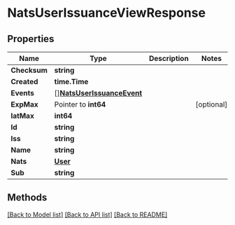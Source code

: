# NatsUserIssuanceViewResponse

## Properties

Name | Type | Description | Notes
------------ | ------------- | ------------- | -------------
**Checksum** | **string** |  | 
**Created** | **time.Time** |  | 
**Events** | [][**NatsUserIssuanceEvent**](NatsUserIssuanceEvent.md) |  | 
**ExpMax** | Pointer to **int64** |  | [optional] 
**IatMax** | **int64** |  | 
**Id** | **string** |  | 
**Iss** | **string** |  | 
**Name** | **string** |  | 
**Nats** | [**User**](User.md) |  | 
**Sub** | **string** |  | 

## Methods


[[Back to Model list]](../README.md#documentation-for-models) [[Back to API list]](../README.md#documentation-for-api-endpoints) [[Back to README]](../README.md)


